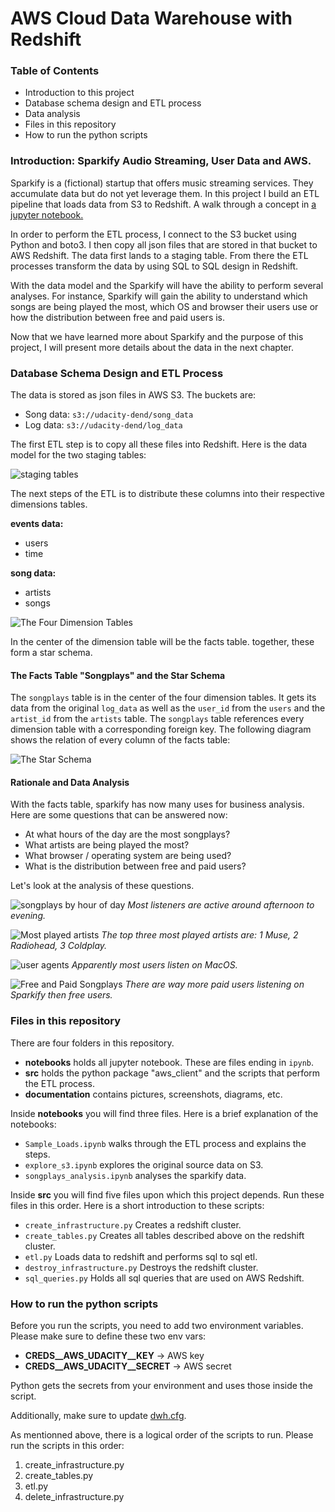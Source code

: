 # AWS Cloud Data Warehouse with Redshift

### Table of Contents
- Introduction to this project
- Database schema design and ETL process
- Data analysis
- Files in this repository
- How to run the python scripts

### Introduction: Sparkify Audio Streaming, User Data and AWS.

Sparkify is a (fictional) startup that offers music streaming services. They accumulate 
data but do not yet leverage them. In this project I build an
ETL pipeline that loads data from S3 to Redshift. A walk through a concept in [a jupyter notebook.](./notebooks/Sample_Loads.ipynb) 

In order to perform the ETL process, I connect to the S3 bucket using Python and boto3. I then copy all json files that are stored in that bucket to AWS Redshift.
The data first lands to a staging table. From there the ETL processes transform the data by using SQL to SQL design in Redshift. 

With the data model and the Sparkify will have the ability to perform several analyses.
For instance, Sparkify will gain the ability to understand which songs are being played
the most, which OS and browser their users use or how the distribution between free
and paid users is.

Now that we have learned more about Sparkify and the purpose of this project, 
I will present more details about the data in the next chapter.

### Database Schema Design and ETL Process

The data is stored as json files in AWS S3. The buckets are:

- Song data: `s3://udacity-dend/song_data`
- Log data: `s3://udacity-dend/log_data`

The first ETL step is to copy all these files into Redshift. Here is the data model for the two staging tables:

![staging tables](documentation/images/original_data.png)

The next steps of the ETL is to distribute these columns into their respective dimensions tables. 

__events data:__
- users
- time

__song data:__
- artists
- songs

![The Four Dimension Tables](documentation/images/schemas/dimension_tables.png)

In the center of the dimension table will be the facts table. together, these form
a star schema.

#### The Facts Table "Songplays" and the Star Schema

The `songplays` table is in the center of the four dimension tables. It gets its
data from the original `log_data` as well as the `user_id` from the `users` and the 
`artist_id` from the `artists` table. The `songplays` table references every dimension 
table with a corresponding foreign key. The following diagram shows the relation
of every column of the facts table:

![The Star Schema](documentation/images/schemas/songplays.png)

#### Rationale and Data Analysis

With the facts table, sparkify has now many uses for business analysis. Here are some questions that can
be answered now:

- At what hours of the day are the most songplays?
- What artists are being played the most?
- What browser / operating system are being used?
- What is the distribution between free and paid users?

Let's look at the analysis of these questions.

![songplays by hour of day](documentation/data_analysis/songplays_by_hour_of_day.png)
_Most listeners are active around afternoon to evening._

![Most played artists](documentation/data_analysis/most_played_artists.png)
_The top three most played artists are: 1 Muse, 2 Radiohead, 3 Coldplay._

![user agents](documentation/data_analysis/user_agents.png)
_Apparently most users listen on MacOS._

![Free and Paid Songplays](documentation/data_analysis/free_and_paid_songplays.png)
_There are way more paid users listening on Sparkify then free users._


### Files in this repository

There are four folders in this repository.

- __notebooks__ holds all jupyter notebook. These are files ending in `ipynb`.
- __src__ holds the python package "aws_client" and the scripts that perform the ETL process. 
- __documentation__ contains pictures, screenshots, diagrams, etc.

Inside __notebooks__ you will find three files. Here is a brief explanation of 
the notebooks:

- `Sample_Loads.ipynb` walks through the ETL process and explains the steps. 
- `explore_s3.ipynb` explores the original source data on S3.
- `songplays_analysis.ipynb` analyses the sparkify data.

Inside __src__ you will find five files upon which this project depends. Run these files in this order. Here is
a short introduction to these scripts:

- `create_infrastructure.py` Creates a redshift cluster.
- `create_tables.py` Creates all tables described above on the redshift cluster.
- `etl.py` Loads data to redshift and performs sql to sql etl.  
- `destroy_infrastructure.py` Destroys the redshift cluster.
- `sql_queries.py` Holds all sql queries that are used on AWS Redshift. 

### How to run the python scripts

Before you run the scripts, you need to add two environment variables. Please make sure to define these two env vars:

- __CREDS__AWS_UDACITY__KEY__ -> AWS key
- __CREDS__AWS_UDACITY__SECRET__ -> AWS secret

Python gets the secrets from your environment and uses those inside the script.

Additionally, make sure to update [dwh.cfg](config/dwh.cfg).

As mentionned above, there is a logical order of the scripts to run. Please run the scripts in this order:

1. create_infrastructure.py
2. create_tables.py
3. etl.py
4. delete_infrastructure.py